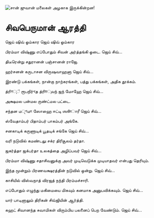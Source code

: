 ![சான் ஜுவான் மலைகள் அழகாக இருக்கின்றன!](lib/assets/images/artis/img.png "San Juan Mountains")

# சிவபெருமான் ஆரத்தி

ஜெய் ஷிவ் ஓம்கார ஜெய் ஷிவ் ஓம்கார

பிரம்மா விஷ்ணு எப்போதும் சிவன் அர்த்தங்கி ஓடை. ஜெய் சிவ்...

திடீரென்று சதுரானன் பஞ்சானன் ராஜே.

ஹர்சனன் கருடாசன விருஷவாஹனா ஜெய் சிவ்...

இரண்டு பக்கங்கள், நான்கு நாற்கரங்கள், பத்து பக்கங்கள், அதிக தூக்கம்.

த்ரிগுঁ ரூபநிர்খத த்ரிভுவந் ஜந் மோஹே ஜெய் சிவ்...

அக்ஷமல பன்மல ருண்ட்மல பட்டை.

சந்தன மৃগமদ ஸோஹை ஈட்டி ஶஶிধாரீ ஜெய் சிவ்...

ஸ்வேதாம்பர் பிதாம்பர் பாகம்பர் அங்கே.

சனகாடிக் கருணாடிக் பூதடிக் சங்கே ஜெய் சிவ்...

வரி நடுவில் கமண்டலு சக்ர திரிசூலம் தர்தா.

ஜகர்த்தா ஜக்பர்தா உலகத்தை அழிப்பவர் ஜெய் சிவ்...

பிரம்மா விஷ்ணு சதாசிவனுக்கு அவர் முடிவெடுக்க முடியாதவர் என்பது தெரியும்.

இந்த மூன்றும் பிரணவக்ஷரத்தின் நடுவில் ஒன்று. ஜெய் சிவ்...

காசியில் விஸ்வநாத் விரஜத் நந்தி பிரம்மச்சாரி.

எப்போதும் எழுந்து மகிமையை மிகவும் கனமாக அனுபவிக்கவும். ஜெய் சிவ்...

யார் பாடினாலும் திரிகன் சிவ்ஜியின் ஆர்த்தி.

கஹட் சிவானந்த சுவாமிகள் விரும்பிய பலனைப் பெற வேண்டும். ஜெய் சிவ்...
